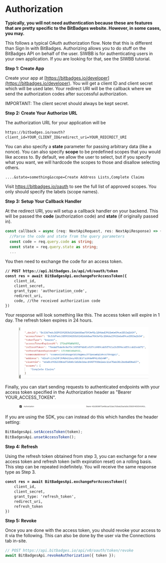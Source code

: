 # Authorization

**Typically, you will not need authentication because these are features that are pretty specific to the BitBadges website. However, in some cases, you may.**

This follows a typical OAuth authorization flow. Note that this is different than Sign In with BitBadges. Authorizing allows you to do stuff on the BitBadges API on behalf of the user. SIWBB is for authenticating users in your own application. If you are looking for that, see the SIWBB tutorial.

**Step 1: Create App**

Create your app at [https://bitbadges.io/developer](https://bitbadges.io/developer). You will get a client ID and client secret which will be used later. Your redirect URI will be the callback where we send the authorization codes after successful authorization.

IMPORTANT: The client secret should always be kept secret.

**Step 2: Create Your Authorize URL**

The authorization URL for your application will be&#x20;

```
https://bitbadges.io/oauth?client_id=YOUR_CLIENT_ID&redirect_uri=YOUR_REDIRECT_URI
```

You can also specify a **state** parameter for passing arbitrary data (like a nonce). You can also specify **scope** to be predefined scopes that you would like access to. By default, we allow the user to select, but if you specify what you want, we will hardcode the scopes to those and disallow selecting others.

```
....&state=something&scope=Create Address Lists,Complete Claims
```

Visit https://bitbadges.io/oauth to see the full list of approved scopes. You only should specify the labels (scope names).

**Step 3: Setup Your Callback Handler**

At the redirect URI, you will setup a callback handler on your backend. This will be passed the **code** (authorization code) and **state** (if originally passed in).&#x20;

```typescript
const callback = async (req: NextApiRequest, res: NextApiResponse) => {
  //Parse the code and state from the query parameters
  const code = req.query.code as string;
  const state = req.query.state as string;
  ...
```

You then need to exchange the code for an access token.

<pre class="language-typescript"><code class="lang-typescript"><strong>// POST https://api.bitbadges.io/api/v0/oauth/token
</strong><strong>const res = await BitBadgesApi.exchangeForAccessToken({
</strong>    client_id,
    client_secret,
    grant_type: 'authorization_code',
    redirect_uri,
    code, //the received authorization code
})
</code></pre>

Your response will look something like this. The access token will expire in 1 day. The refresh token expires in 24 hours.

<figure><img src="../../../.gitbook/assets/image (95).png" alt=""><figcaption></figcaption></figure>

Finally, you can start sending requests to authenticated endpoints with your access token specified in the Authorization header as "Bearer YOUR\_ACCESS\_TOKEN".&#x20;

<figure><img src="../../../.gitbook/assets/image (96).png" alt=""><figcaption></figcaption></figure>

If you are using the SDK, you can instead do this which handles the header setting:

```typescript
BitBadgesApi.setAccessToken(token);
BitBadgesApi.unsetAccessToken();
```

**Step 4: Refresh**

Using the refresh token obtained from step 3, you can exchange for a new access token and refresh token (with expiration reset) on a rolling basis. This step can be repeated indefinitely. You will receive the same response type as Step 3.

<pre class="language-typescript"><code class="lang-typescript"><strong>const res = await BitBadgesApi.exchangeForAccessToken({
</strong>    client_id,
    client_secret,
    grant_type: 'refresh_token',
    redirect_uri,
    refresh_token
})
</code></pre>



**Step 5: Revoke**

Once you are done with the access token, you should revoke your access to it via the following. This can also be done by the user via the Connections tab in-site.

```typescript
// POST https://api.bitbadges.io/api/v0/oauth/token/revoke
await BitBadgesApi.revokeAuthorization({ token });
```
